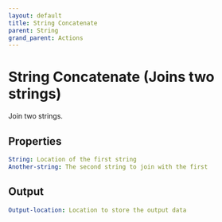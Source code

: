 ```yaml
---
layout: default
title: String Concatenate
parent: String
grand_parent: Actions
---
```

# String Concatenate (Joins two strings)
Join two strings.

## Properties
```yaml
String: Location of the first string
Another-string: The second string to join with the first
```

## Output
```yaml
Output-location: Location to store the output data
```
